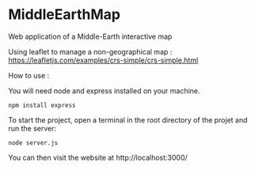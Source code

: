 # MiddleEarthMap

Web application of a Middle-Earth interactive map

Using leaflet to manage a non-geographical map : https://leafletjs.com/examples/crs-simple/crs-simple.html

How to use :

You will need node and express installed on your machine.

```
npm install express
```

To start the project, open a terminal in the root directory of the projet and run the server:

```
node server.js
```

You can then visit the website at http://localhost:3000/